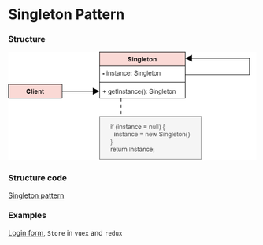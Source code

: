 # Singleton Pattern

### Structure
![Singleton](../../pics/singleton.png)

### Structure code
[Singleton pattern](./singleton.ts)

### Examples
[Login form](./examples/loginForm.html), `Store` in `vuex` and `redux`


